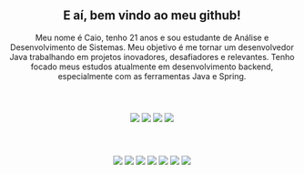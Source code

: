 <div style="display: inline_block" align="center"><br>
  
  ## E aí, bem vindo ao meu github! 
  
  Meu nome é Caio, tenho 21 anos e sou estudante de Análise e Desenvolvimento de Sistemas. Meu objetivo é me tornar um desenvolvedor Java trabalhando em projetos inovadores,               desafiadores e relevantes. Tenho focado meus estudos atualmente em desenvolvimento backend, especialmente com as ferramentas Java e Spring. 
</div>

  #
  
<div style="display: inline_block" align="center"><br>
  <a href="https://www.instagram.com/caio_frz/" target="_blank"><img src="https://img.shields.io/badge/@caio__frz-E4405F?style=flat-square&logo=instagram&logoColor=white" target="_blank"></a>
  <a href="https://twitter.com/caio_frzz" target="_blank"><img src="https://img.shields.io/badge/@caio__frzz-1DA1F2?style=flat-square&logo=twitter&logoColor=white" target="_blank"></a>
  <a href="https://www.linkedin.com/in/caio-ferraz-almeida/" target="_blank"><img src="https://img.shields.io/badge/Caio Ferraz-0077B5?style=flat-square&logo=linkedin&logoColor=white" target="_blank"></a>
  <a href="mailto:caioferrazalmeida.27@gmail.com"><img src="https://img.shields.io/badge/caioferrazalmeida.27@gmail.com-D14836?style=flat-square&logo=gmail&logoColor=white" target="_blank"></a>
</div>
  
   #

<div style="display: inline_block" align="center"><br>
  <img src="https://img.shields.io/badge/Java-ED8B00?style=for-the-badge&logo=Java&logoColor=white" />
  <img src="https://img.shields.io/badge/Spring-6DB33F?style=for-the-badge&logo=spring&logoColor=white" />
  <img src="https://img.shields.io/badge/mysql-4479A1?style=for-the-badge&logo=mysql&logoColor=white" />
  <img src="https://img.shields.io/badge/HTML5-E34F26?style=for-the-badge&logo=html5&logoColor=white" />
  <img src="https://img.shields.io/badge/CSS3-1572B6?style=for-the-badge&logo=css3&logoColor=white"/>
  <img src="https://img.shields.io/badge/JavaScript-F7DF1E?style=for-the-badge&logo=javascript&logoColor=black"/>
  <img src="https://img.shields.io/badge/Git-F05032?style=for-the-badge&logo=git&logoColor=white"/>

</div>
